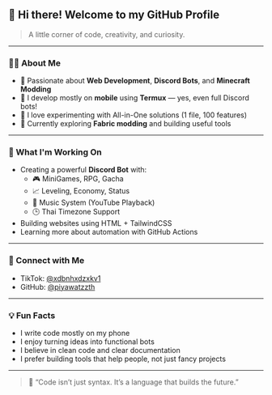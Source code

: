 ## 👋 Hi there! Welcome to my GitHub Profile

> A little corner of code, creativity, and curiosity.

---

### 🧑‍💻 About Me

- 🔧 Passionate about **Web Development**, **Discord Bots**, and **Minecraft Modding**
- 📱 I develop mostly on **mobile** using **Termux** — yes, even full Discord bots!
- 🧪 I love experimenting with All-in-One solutions (1 file, 100 features)
- 🧱 Currently exploring **Fabric modding** and building useful tools

---

### 🚀 What I'm Working On

- Creating a powerful **Discord Bot** with:
  - 🎮 MiniGames, RPG, Gacha
  - 📈 Leveling, Economy, Status
  - 🎵 Music System (YouTube Playback)
  - 🕒 Thai Timezone Support
- Building websites using HTML + TailwindCSS
- Learning more about automation with GitHub Actions

---

### 🔗 Connect with Me

- TikTok: [@xdbnhxdzxkv1](https://www.tiktok.com/@xdbnhxdzxkv1)
- GitHub: [@piyawatzzth](https://github.com/piyawatzzth)

---

### 💡 Fun Facts

- I write code mostly on my phone
- I enjoy turning ideas into functional bots
- I believe in clean code and clear documentation
- I prefer building tools that help people, not just fancy projects

---

> 🌟 “Code isn’t just syntax. It’s a language that builds the future.”
